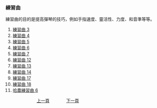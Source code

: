 ﻿---
keywords: 吳老師鋼琴教學 - 練習曲
---
<h3>練習曲</h3>
練習曲的目的是提高彈琴的技巧，例如手指速度、靈活性、力度、和音準等等。

1. [練習曲 3](./Practice03.md)
1. [練習曲 4](./Practice04.md)
1. [練習曲 5](./Practice05.md)
1. [練習曲 6](./Practice06.md)
1. [練習曲 7](./Practice07.md)
1. [練習曲 12](./Practice12.md)
1. [練習曲 13](./Practice13.md)
1. [練習曲 14](./Practice14.md)
1. [練習曲 17](./Practice17.md)
1. [練習曲 18](./Practice18.md)
1. [哈農練習曲 6](./PracticeA06.md)

&nbsp;&nbsp;&nbsp;&nbsp;&nbsp;&nbsp;&nbsp;&nbsp;&nbsp;&nbsp;&nbsp;&nbsp;
&nbsp;&nbsp;&nbsp;&nbsp;&nbsp;&nbsp;&nbsp;&nbsp;&nbsp;&nbsp;&nbsp;&nbsp;
[上一頁](about)
&nbsp;&nbsp;&nbsp;&nbsp;&nbsp;&nbsp;&nbsp;&nbsp;&nbsp;&nbsp;&nbsp;&nbsp;
[下一頁](Practice03)

<!-- Google tag (gtag.js) -->
<script async src="https://www.googletagmanager.com/gtag/js?id=G-SK366WCHW3"></script>
<script>
  window.dataLayer = window.dataLayer || [];
  function gtag(){dataLayer.push(arguments);}
  gtag('js', new Date());

  gtag('config', 'G-SK366WCHW3');
</script>